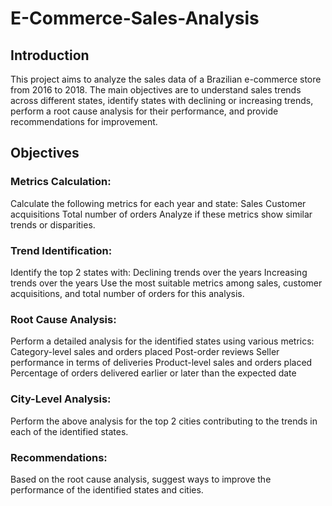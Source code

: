 # E-Commerce-Sales-Analysis

<h2>Introduction</h2>
This project aims to analyze the sales data of a Brazilian e-commerce store from 2016 to 2018. The main objectives are to understand sales trends across different states, identify states with declining or increasing trends, perform a root cause analysis for their performance, and provide recommendations for improvement.

<h2>Objectives</h2>

<h3>Metrics Calculation:</h3>

Calculate the following metrics for each year and state:
	Sales
	Customer acquisitions
	Total number of orders
Analyze if these metrics show similar trends or disparities.

<h3>Trend Identification:</h3>

Identify the top 2 states with:
Declining trends over the years
Increasing trends over the years
Use the most suitable metrics among sales, customer acquisitions, and total number of orders for this analysis.

<h3>Root Cause Analysis:</h3>

Perform a detailed analysis for the identified states using various metrics:
Category-level sales and orders placed
Post-order reviews
Seller performance in terms of deliveries
Product-level sales and orders placed
Percentage of orders delivered earlier or later than the expected date

<h3>City-Level Analysis:</h3>

Perform the above analysis for the top 2 cities contributing to the trends in each of the identified states.

<h3>Recommendations:</h3>

Based on the root cause analysis, suggest ways to improve the performance of the identified states and cities.